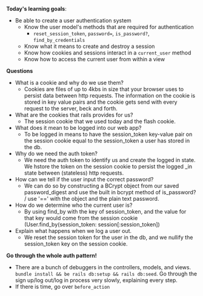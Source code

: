**Today's learning goals**:
* Be able to create a user authentication system
  * Know the user model's methods that are required for authentication
    * `reset_session_token`, `password=`, `is_password?`, `find_by_credentials`
  * Know what it means to create and destroy a session
  * Know how cookies and sessions interact in a `current_user` method
  * Know how to access the current user from within a view

**Questions** 
- What is a cookie and why do we use them?
  + Cookies are files of up to 4kbs in size that your browser uses to persist data between http requests. The information on the cookie is stored in key value pairs and the cookie gets send with every request to the server, beck and forth.
- What are the cookies that rails provides for us? 
  + The session cookie that we used today and the flash cookie.
- What does it mean to be logged into our web app? 
  + To be logged in means to have the session_token key-value pair on the session cookie equal to the session_token a user has stored in the db.
- Why do we need the auth token? 
  + We need the auth token to identify us and create the logged in state. We hstore the token on the session cookie to persist the logged
 _in state between (stateless) http requests.
- How can we tell if the user input the correct password? 
  + We can do so by constructing a BCrypt object from our saved password_digest and use the built in bcrypt method of is_password? / use '==' with the object and the plain text password.
- How do we determine who the current user is? 
   + By using find_by with the key of session_token, and the value for that key would come from the session cookie (User.find_by(session_token: session[:session_token])
- Explain what happens when we log a user out. 
  + We reset the session token for the user in the db, and we nullify the session_token key on the session cookie.

**Go through the whole auth pattern!**
- There are a bunch of debuggers in the controllers, models, and views. `bundle install && be rails db:setup && rails db:seed`. Go through the sign up/log out/log in process very slowly, explaining every step.
- If there is time, go over `before_action` 
